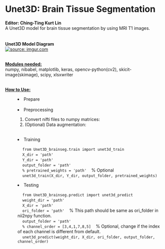 # Unet3D: Brain Tissue Segmentation
<strong>Editor: Ching-Ting Kurt Lin</strong>
<br>A Unet3D model for brain tissue segmentation by using MRI T1 images.<br><br>
<br><strong>Unet3D Model Diagram</strong><br>
<a href="https://imgur.com/juLtdhU"><img src="https://i.imgur.com/juLtdhU.png" title="source: imgur.com" /></a>

<br><strong><u>Modules needed:</u></strong><br>
numpy, nibabel, matplotlib, keras, opencv-python(cv2), skicit-image(skimage), scipy, xlsxwriter

<br><strong><u>How to Use:</u></strong><br>
<menu><li>Prepare</li><br>
<li>Preprocessing</li>
  <ol><li>Convert nifti files to numpy matrices:</li>
  <li>(Optional) Data augmentation:</li></ol><br>
<li>Training</li>
<p>&nbsp;&nbsp;&nbsp;&nbsp;<code>from Unet3D_brainseg.train import unet3d_train</code><br/>
&nbsp;&nbsp;&nbsp;&nbsp;<code>X_dir = 'path'</code><br/>
&nbsp;&nbsp;&nbsp;&nbsp;<code>Y_dir = 'path'</code><br/>
&nbsp;&nbsp;&nbsp;&nbsp;<code>output_folder = 'path'</code><br/>
&nbsp;&nbsp;&nbsp;&nbsp;<code>% pretrained_weights = 'path'</code>&nbsp;&nbsp;&nbsp;&nbsp;% Optional<br/>
&nbsp;&nbsp;&nbsp;&nbsp;<code>unet3d_train(X_dir, Y_dir, output_folder, pretrained_weights)</code></p>
  
<li>Testing</li>
<p>&nbsp;&nbsp;&nbsp;&nbsp;<code>from Unet3D_brainseg.predict import unet3d_predict</code><br/>
&nbsp;&nbsp;&nbsp;&nbsp;<code>weight_dir = 'path'</code><br/>
&nbsp;&nbsp;&nbsp;&nbsp;<code>X_dir = 'path'</code><br/>
&nbsp;&nbsp;&nbsp;&nbsp;<code>ori_folder = 'path'</code>&nbsp;&nbsp;&nbsp;&nbsp;% This path should be same as ori_folder in nii2npy function.<br/> 
&nbsp;&nbsp;&nbsp;&nbsp;<code>output_folder = 'path'</code><br/>
&nbsp;&nbsp;&nbsp;&nbsp;<code>% channel_order = [3,4,1,7,8,5]</code>&nbsp;&nbsp;&nbsp;&nbsp;% Optional, change if the index of each channel is different from default.<br/>
&nbsp;&nbsp;&nbsp;&nbsp;<code>unet3d_predict(weight_dir, X_dir, ori_folder, output_folder, channel_order)</code></p></menu>

